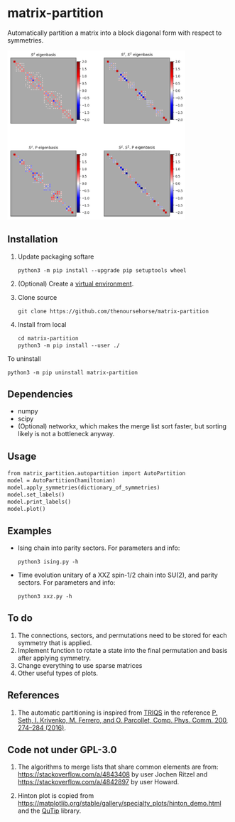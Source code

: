 # matrix-partition

Automatically partition a matrix into a block diagonal form with respect to 
symmetries.

<img src="examples/xxz_example.png" width="400" alt="xxz example">

Installation
---------------

1. Update packaging softare
    ```
    python3 -m pip install --upgrade pip setuptools wheel
    ```

1. (Optional) Create a 
[virtual environment](https://packaging.python.org/en/latest/tutorials/installing-packages/#creating-virtual-environments).

1. Clone source
    ```
    git clone https://github.com/thenoursehorse/matrix-partition
    ```

1. Install from local
    ```
    cd matrix-partition
    python3 -m pip install --user ./
    ```

To uninstall

```
python3 -m pip uninstall matrix-partition
```

Dependencies
-------------

* numpy
* scipy
* (Optional) networkx, which makes the merge list sort faster, but sorting 
likely is not a bottleneck anyway.

Usage
-------------
```
from matrix_partition.autopartition import AutoPartition
model = AutoPartition(hamiltonian)
model.apply_symmetries(dictionary_of_symmetries)
model.set_labels()
model.print_labels()
model.plot()
```

Examples
---------------

* Ising chain into parity sectors. For parameters and info:
    ```
    python3 ising.py -h
    ```
* Time evolution unitary of a XXZ spin-1/2 chain into SU(2), and parity 
sectors. For parameters and info:
    ```
    python3 xxz.py -h
    ```

To do
---------------

1. The connections, sectors, and permutations need to be stored for each 
symmetry that is applied.
1. Implement function to rotate a state into the final permutation and basis 
after applying symmetry.
1. Change everything to use sparse matrices
1. Other useful types of plots.

References
---------------

1. The automatic partitioning is inspired from 
[TRIQS](https://triqs.github.io)
in the reference 
[P. Seth, I. Krivenko, M. Ferrero, and O. Parcollet, Comp. Phys. Comm. 200, 274–284 (2016)](http://dx.doi.org/10.1016/j.cpc.2015.10.023).

Code not under GPL-3.0
---------------

1. The algorithms to merge lists that share common elements are from:
<https://stackoverflow.com/a/4843408> by user Jochen Ritzel
and
<https://stackoverflow.com/a/4842897> by user Howard.

1. Hinton plot is copied from 
<https://matplotlib.org/stable/gallery/specialty_plots/hinton_demo.html>
and the [QuTip](https://qutip.org/) library.